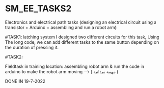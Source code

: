 # SM_EE_TASKS2
Electronics and electrical path tasks (designing an electrical circuit using a transistor + Arduino + assembling and run a robot arm)

#TASK1: latching system 
I designed two different circuits for this task, Using The long code, we can add different tasks to the same button depending on the duration of pressing it.

#TASK2:

Fieldtask in training location: assembling robot arm & run the code in arduino to make the robot arm moving --> ( مهمة ميدانية ) 

DONE IN 19-7-2022

